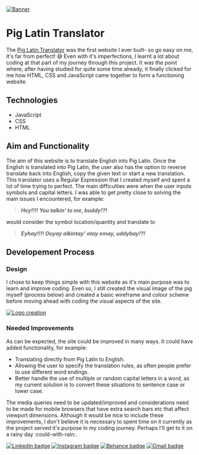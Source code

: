 [![Banner](https://i.postimg.cc/mZt56PJ7/Git-banner-template-01.jpg)](https://postimg.cc/Thv0K3RP)

# Pig Latin Translator
The [Pig Latin Translator](https://moniquejb.github.io/pig-latin-translator/) was the first website I ever built- so go easy on me, it's far from perfect! :sweat_smile: Even with it's imperfections, I learnt a lot about coding at that part of my journey through this project. It was the point where, after having studied for quite some time already, it finally clicked for me how HTML, CSS and JavaScript came together to form a functioning website.  


## Technologies
* JavaScript
* CSS
* HTML

## Aim and Functionality
The aim of this website is to translate English into Pig Latin. Once the English is translated into Pig Latin, the user also has the option to reverse translate back into English, copy the given text or start a new translation. This translator uses a Regular Expression that I created myself and spent a lot of time trying to perfect. The main difficulties were when the user inputs symbols and capital letters. I was able to get pretty close to solving the main issues I encountered, for example:
>**_Hey!!!! You talkin' to me, buddy!?!_**

would consider the symbol location/quantity and translate to

>**_Eyhay!!!! Ouyay alkintay' otay emay, uddybay!?!_**
	

## Developement Process
### Design
I chose to keep things simple with this website as it's main purpose was to learn and improve coding. Even so, I still created the visual image of the pig myself (process below) and created a basic wireframe and colour scheme before moving ahead with coding the visual aspects of the site.

[![Logo creation](https://i.postimg.cc/wMYRJWr6/image.png)](https://postimg.cc/phkdMBx7)

### Needed Improvements
As can be expected, the site could be improved in many ways. It could have added functionality, for example:
- Translating directly from Pig Latin to English.
- Allowing the user to specify the translation rules, as often people prefer to use different word endings.
- Better handle the use of multiple or random capital letters in a word, as my current solution is to convert these situations to sentence case or lower case.

The media queries need to be updated/improved and considerations need to be made for mobile browsers that have extra search bars etc that affect viewport dimensions. Although it would be nice to include these improvements, I don't believe it is necessary to spent time on it currently as the project served it's purpose in my coding journey. Perhaps I'll get to it on a rainy day :could-with-rain:.


[![LinkedIn badge](https://img.shields.io/badge/LinkedIn-0077B5?style=for-the-badge&logo=linkedin&logoColor=white)](https://www.linkedin.com/in/monique-blignaut-48173485) [![Instagram badge](https://img.shields.io/badge/Instagram-E4405F?style=for-the-badge&logo=instagram&logoColor=white)](https://www.instagram.com/monique.jaimee/) [![Behance badge](https://img.shields.io/badge/Behance-blue?style=for-the-badge&logo=behance)](https://www.behance.net/MoniqueBlignaut) [![Gmail badge](https://img.shields.io/badge/Gmail-D14836?style=for-the-badge&logo=gmail&logoColor=white)](mailto:moniblig@gmail.com)
